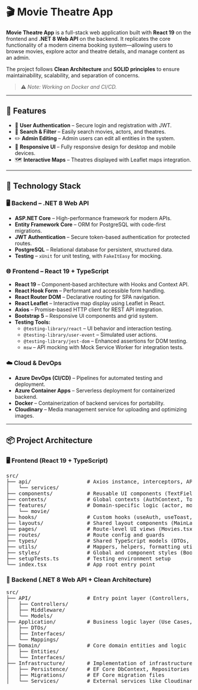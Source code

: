<h1>🎬 Movie Theatre App</h1>

<p><strong>Movie Theatre App</strong> is a full-stack web application built with <strong>React 19</strong> on the frontend and <strong>.NET 8 Web API</strong> on the backend. It replicates the core functionality of a modern cinema booking system—allowing users to browse movies, explore actor and theatre details, and manage content as an admin.</p>

<p>The project follows <strong>Clean Architecture</strong> and <strong>SOLID principles</strong> to ensure maintainability, scalability, and separation of concerns.</p>

<blockquote>⚠️ <em>Note: Working on Docker and CI/CD.</em></blockquote>

<hr />

<h2>🚀 Features</h2>
<ul>
  <li>🔐 <strong>User Authentication</strong> – Secure login and registration with JWT.</li>
  <li>🔎 <strong>Search & Filter</strong> – Easily search movies, actors, and theatres.</li>
  <li>✏️ <strong>Admin Editing</strong> – Admin users can edit all entities in the system.</li>
  <li>📱 <strong>Responsive UI</strong> – Fully responsive design for desktop and mobile devices.</li>
  <li>🗺️ <strong>Interactive Maps</strong> – Theatres displayed with Leaflet maps integration.</li>
</ul>

<hr />

<h2>🧰 Technology Stack</h2>

<h3>🖥️ Backend – .NET 8 Web API</h3>
<ul>
  <li><strong>ASP.NET Core</strong> – High-performance framework for modern APIs.</li>
  <li><strong>Entity Framework Core</strong> – ORM for PostgreSQL with code-first migrations.</li>
  <li><strong>JWT Authentication</strong> – Secure token-based authentication for protected routes.</li>
  <li><strong>PostgreSQL</strong> – Relational database for persistent, structured data.</li>
  <li><strong>Testing</strong> – <code>xUnit</code> for unit testing, with <code>FakeItEasy</code> for mocking.</li>
</ul>

<h3>🌐 Frontend – React 19 + TypeScript</h3>
<ul>
  <li><strong>React 19</strong> – Component-based architecture with Hooks and Context API.</li>
  <li><strong>React Hook Form</strong> – Performant and accessible form handling.</li>
  <li><strong>React Router DOM</strong> – Declarative routing for SPA navigation.</li>
  <li><strong>React Leaflet</strong> – Interactive map display using Leaflet in React.</li>
  <li><strong>Axios</strong> – Promise-based HTTP client for REST API integration.</li>
  <li><strong>Bootstrap 5</strong> – Responsive UI components and grid system.</li>
  <li><strong>Testing Tools:</strong>
    <ul>
      <li><code>@testing-library/react</code> – UI behavior and interaction testing.</li>
      <li><code>@testing-library/user-event</code> – Simulated user actions.</li>
      <li><code>@testing-library/jest-dom</code> – Enhanced assertions for DOM testing.</li>
      <li><code>msw</code> – API mocking with Mock Service Worker for integration tests.</li>
    </ul>
  </li>
</ul>

<h3>☁️ Cloud & DevOps</h3>
<ul>
  <li><strong>Azure DevOps (CI/CD)</strong> – Pipelines for automated testing and deployment.</li>
  <li><strong>Azure Container Apps</strong> – Serverless deployment for containerized backend.</li>
  <li><strong>Docker</strong> – Containerization of backend services for portability.</li>
  <li><strong>Cloudinary</strong> – Media management service for uploading and optimizing images.</li>
</ul>

<hr />

<h2>📦 Project Architecture</h2>

<h3>🖥️ Frontend (React 19 + TypeScript)</h3>
<pre>
src/
├── api/                  # Axios instance, interceptors, API services
│   └── services/
├── components/           # Reusable UI components (TextField, Toast, etc.)
├── contexts/             # Global contexts (AuthContext, ToastContext, etc.)
├── features/             # Domain-specific logic (actor, movie, genre, theatre)
│   └── movie/
├── hooks/                # Custom hooks (useAuth, useToast, etc.)
├── layouts/              # Shared layout components (MainLayout)
├── pages/                # Route-level UI views (Movies.tsx, Login.tsx, etc.)
├── routes/               # Route config and guards
├── types/                # Shared TypeScript models (DTOs, enums, etc.)
├── utils/                # Mappers, helpers, formatting utilities
├── styles/               # Global and component styles (Bootstrap, overrides)
├── setupTests.ts         # Testing environment setup
└── index.tsx             # App root entry point
</pre>

<h3>🧠 Backend (.NET 8 Web API + Clean Architecture)</h3>
<pre>
src/
├── API/                  # Entry point layer (Controllers, Middleware, DTOs)
│   ├── Controllers/
│   ├── Middleware/
│   └── Models/
├── Application/          # Business logic layer (Use Cases, DTOs, Interfaces)
│   ├── DTOs/
│   ├── Interfaces/
│   └── Mappings/
├── Domain/               # Core domain entities and logic
│   ├── Entities/
│   └── Interfaces/
├── Infrastructure/       # Implementation of infrastructure concerns
│   ├── Persistence/      # EF Core DbContext, Repositories
│   ├── Migrations/       # EF Core migration files
│   └── Services/         # External services like Cloudinary, Auth
</pre>
